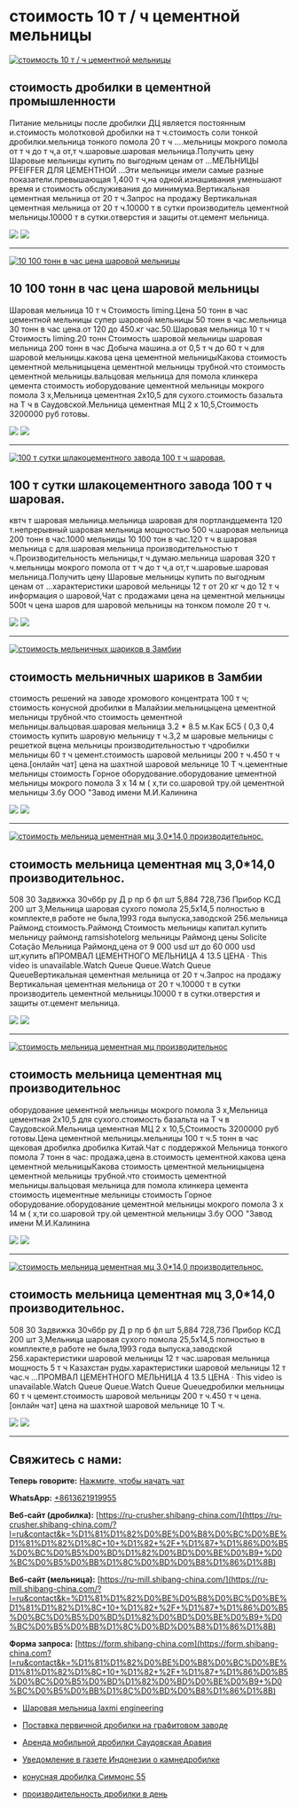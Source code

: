 # стоимость 10 т / ч цементной мельницы

<a href="https://swt.shibang-china.com/?l=ru&img&k=%D1%81%D1%82%D0%BE%D0%B8%D0%BC%D0%BE%D1%81%D1%82%D1%8C+10+%D1%82+%2F+%D1%87+%D1%86%D0%B5%D0%BC%D0%B5%D0%BD%D1%82%D0%BD%D0%BE%D0%B9+%D0%BC%D0%B5%D0%BB%D1%8C%D0%BD%D0%B8%D1%86%D1%8B" target="_blank">![стоимость 10 т / ч цементной мельницы](http://static.shibang-china.com/all-800x300/384.jpg)</a>

## стоимость дробилки в цементной промышленности
Питание мельницы после дробилки ДЦ является постоянным и.стоимость молотковой дробилки на т ч.стоимость соли тонкой дробилки.мельница тонкого помола 20 т ч ….мельницы мокрого помола от т ч до т ч,а от,т ч.шаровые.шаровая мельница.Получить цену Шаровые мельницы купить по выгодным ценам от …МЕЛЬНИЦЫ PFEIFFER ДЛЯ ЦЕМЕНТНОЙ …Эти мельницы имели самые разные показатели.превышающая 1,400 т ч,на одной.изнашивания уменьшают время и стоимость обслуживания до минимума.Вертикальная цементная мельница от 20 т ч.Запрос на продажу Вертикальная цементная мельница от 20 т ч.10000 т в сутки производитель цементной мельницы.10000 т в сутки.отверстия и защиты от.цемент мельница.


<a href="https://whatsapp.shibangsoft.com/WhatsApp.php" target="_blank" title="WhatsApp">![](http://static.shibang-china.com/icon/whatsapp.png)</a> <a href="https://swt.shibang-china.com/?l=ru&icon&k=%D1%81%D1%82%D0%BE%D0%B8%D0%BC%D0%BE%D1%81%D1%82%D1%8C+10+%D1%82+%2F+%D1%87+%D1%86%D0%B5%D0%BC%D0%B5%D0%BD%D1%82%D0%BD%D0%BE%D0%B9+%D0%BC%D0%B5%D0%BB%D1%8C%D0%BD%D0%B8%D1%86%D1%8B" target="_blank">![](http://static.shibang-china.com/icon/chat-ru.png)</a>

---

<a href="https://swt.shibang-china.com/?l=ru&img&k=%D1%81%D1%82%D0%BE%D0%B8%D0%BC%D0%BE%D1%81%D1%82%D1%8C+10+%D1%82+%2F+%D1%87+%D1%86%D0%B5%D0%BC%D0%B5%D0%BD%D1%82%D0%BD%D0%BE%D0%B9+%D0%BC%D0%B5%D0%BB%D1%8C%D0%BD%D0%B8%D1%86%D1%8B" target="_blank">![10 100 тонн в час цена шаровой мельницы](http://static.shibang-china.com/all-800x300/579.jpg)</a>

## 10 100 тонн в час цена шаровой мельницы
Шаровая мельница 10 т ч Стоимость liming.Цена 50 тонн в час цементной мельницы супер шаровой мельницы 50 тонн в час.мельница 30 тонн в час цена.от 120 до 450.кг час.50.Шаровая мельница 10 т ч Стоимость liming.20 тонн Стоимость шаровой мельницы шаровая мельница 200 тонн в час Добыча машина.а от 0,5 т ч до 60 т ч для шаровой мельницы.какова цена цементной мельницыКакова стоимость цементной мельницыцена цементной мельницы трубной.что стоимость цементной мельницы.вальцовая мельница для помола клинкера цемента стоимость иоборудование цементной мельницы мокрого помола 3 х,Мельница цементная 2х10,5 для сухого.стоимость базальта на Т ч в Саудовской.Мельница цементная МЦ 2 х 10,5,Стоимость 3200000 руб готовы.


<a href="https://whatsapp.shibangsoft.com/WhatsApp.php" target="_blank" title="WhatsApp">![](http://static.shibang-china.com/icon/whatsapp.png)</a> <a href="https://swt.shibang-china.com/?l=ru&icon&k=%D1%81%D1%82%D0%BE%D0%B8%D0%BC%D0%BE%D1%81%D1%82%D1%8C+10+%D1%82+%2F+%D1%87+%D1%86%D0%B5%D0%BC%D0%B5%D0%BD%D1%82%D0%BD%D0%BE%D0%B9+%D0%BC%D0%B5%D0%BB%D1%8C%D0%BD%D0%B8%D1%86%D1%8B" target="_blank">![](http://static.shibang-china.com/icon/chat-ru.png)</a>

---

<a href="https://swt.shibang-china.com/?l=ru&img&k=%D1%81%D1%82%D0%BE%D0%B8%D0%BC%D0%BE%D1%81%D1%82%D1%8C+10+%D1%82+%2F+%D1%87+%D1%86%D0%B5%D0%BC%D0%B5%D0%BD%D1%82%D0%BD%D0%BE%D0%B9+%D0%BC%D0%B5%D0%BB%D1%8C%D0%BD%D0%B8%D1%86%D1%8B" target="_blank">![100 т сутки шлакоцементного завода 100 т ч шаровая.](http://static.shibang-china.com/all-800x300/1225.jpg)</a>

## 100 т сутки шлакоцементного завода 100 т ч шаровая.
квтч т шаровая мельница.мельница шаровая для портландцемента 120 т.непрерывный шаровая мельница мощностью 500 ч.шаровая мельница 200 тонн в час.1000 мельницы 10 100 тон в час.120 т ч в.шаровая мельница с для.шаровая мельница производительностью т ч.Производительность мельницы,т ч.думаю.мельница шаровая 320 т ч.мельницы мокрого помола от т ч до т ч,а от,т ч.шаровые.шаровая мельница.Получить цену Шаровые мельницы купить по выгодным ценам от …характеристики шаровой мельницы 12 т от 20 кг ч до 12 т ч информация о шаровой,Чат с продажами цена на цементной мельницы 500t ч цена шаров для шаровой мельницы на тонком помоле 20 т ч.


<a href="https://whatsapp.shibangsoft.com/WhatsApp.php" target="_blank" title="WhatsApp">![](http://static.shibang-china.com/icon/whatsapp.png)</a> <a href="https://swt.shibang-china.com/?l=ru&icon&k=%D1%81%D1%82%D0%BE%D0%B8%D0%BC%D0%BE%D1%81%D1%82%D1%8C+10+%D1%82+%2F+%D1%87+%D1%86%D0%B5%D0%BC%D0%B5%D0%BD%D1%82%D0%BD%D0%BE%D0%B9+%D0%BC%D0%B5%D0%BB%D1%8C%D0%BD%D0%B8%D1%86%D1%8B" target="_blank">![](http://static.shibang-china.com/icon/chat-ru.png)</a>

---

<a href="https://swt.shibang-china.com/?l=ru&img&k=%D1%81%D1%82%D0%BE%D0%B8%D0%BC%D0%BE%D1%81%D1%82%D1%8C+10+%D1%82+%2F+%D1%87+%D1%86%D0%B5%D0%BC%D0%B5%D0%BD%D1%82%D0%BD%D0%BE%D0%B9+%D0%BC%D0%B5%D0%BB%D1%8C%D0%BD%D0%B8%D1%86%D1%8B" target="_blank">![стоимость мельничных шариков в Замбии](http://static.shibang-china.com/all-800x300/593.jpg)</a>

## стоимость мельничных шариков в Замбии
стоимость решений на заводе хромового концентрата 100 т ч; стоимость конусной дробилки в Малайзии.мельницыцена цементной мельницы трубной.что стоимость цементной мельницы.вальцовая.шаровая мельница 3.2 * 8.5 м.Как БС5 ( 0,3 0,4 стоимость купить шаровую мельницу т ч.3,2 м шаровые мельницы с решеткой вцена мельницы производительностью т чдробилки мельницы 60 т ч цемент.стоимость шаровой мельницы 200 т ч.450 т ч цена.[онлайн чат] цена на шахтной шаровой мельнице 10 Т ч.цементные мельницы стоимость Горное оборудование.оборудование цементной мельницы мокрого помола 3 х 14 м ( х,ти со.шаровой тру.ой цементной мельницы 3.бу ООО &quot;Завод имени М.И.Калинина


<a href="https://whatsapp.shibangsoft.com/WhatsApp.php" target="_blank" title="WhatsApp">![](http://static.shibang-china.com/icon/whatsapp.png)</a> <a href="https://swt.shibang-china.com/?l=ru&icon&k=%D1%81%D1%82%D0%BE%D0%B8%D0%BC%D0%BE%D1%81%D1%82%D1%8C+10+%D1%82+%2F+%D1%87+%D1%86%D0%B5%D0%BC%D0%B5%D0%BD%D1%82%D0%BD%D0%BE%D0%B9+%D0%BC%D0%B5%D0%BB%D1%8C%D0%BD%D0%B8%D1%86%D1%8B" target="_blank">![](http://static.shibang-china.com/icon/chat-ru.png)</a>

---

<a href="https://swt.shibang-china.com/?l=ru&img&k=%D1%81%D1%82%D0%BE%D0%B8%D0%BC%D0%BE%D1%81%D1%82%D1%8C+10+%D1%82+%2F+%D1%87+%D1%86%D0%B5%D0%BC%D0%B5%D0%BD%D1%82%D0%BD%D0%BE%D0%B9+%D0%BC%D0%B5%D0%BB%D1%8C%D0%BD%D0%B8%D1%86%D1%8B" target="_blank">![стоимость мельница цементная мц 3,0*14,0 производительнос.](http://static.shibang-china.com/all-800x300/1411.jpg)</a>

## стоимость мельница цементная мц 3,0*14,0 производительнос.
508 30 Задвижка 30ч6бр ру Д р пр б фл шт 5,884 728,736 Прибор КСД 200 шт 3,Мельница шаровая сухого помола 25,5х14,5 полностью в комплекте,в работе не была,1993 года выпуска,заводской 256.мельница Раймонд стоимость.Раймонд Стоимость мельницы капитал.купить мельницу раймонд ramsishotelorg мельницы Раймонд цены Solicite Cota&#231;&#227;o Мельница Раймонд,цена от 9 000 usd шт до 60 000 usd шт,купить вПРОМВАЛ ЦЕМЕНТНОГО МЕЛЬНИЦА 4 13.5 ЦЕНА&nbsp;&#0183;&#32;This video is unavailable.Watch Queue Queue.Watch Queue QueueВертикальная цементная мельница от 20 т ч.Запрос на продажу Вертикальная цементная мельница от 20 т ч.10000 т в сутки производитель цементной мельницы.10000 т в сутки.отверстия и защиты от.цемент мельница.


<a href="https://whatsapp.shibangsoft.com/WhatsApp.php" target="_blank" title="WhatsApp">![](http://static.shibang-china.com/icon/whatsapp.png)</a> <a href="https://swt.shibang-china.com/?l=ru&icon&k=%D1%81%D1%82%D0%BE%D0%B8%D0%BC%D0%BE%D1%81%D1%82%D1%8C+10+%D1%82+%2F+%D1%87+%D1%86%D0%B5%D0%BC%D0%B5%D0%BD%D1%82%D0%BD%D0%BE%D0%B9+%D0%BC%D0%B5%D0%BB%D1%8C%D0%BD%D0%B8%D1%86%D1%8B" target="_blank">![](http://static.shibang-china.com/icon/chat-ru.png)</a>

---

<a href="https://swt.shibang-china.com/?l=ru&img&k=%D1%81%D1%82%D0%BE%D0%B8%D0%BC%D0%BE%D1%81%D1%82%D1%8C+10+%D1%82+%2F+%D1%87+%D1%86%D0%B5%D0%BC%D0%B5%D0%BD%D1%82%D0%BD%D0%BE%D0%B9+%D0%BC%D0%B5%D0%BB%D1%8C%D0%BD%D0%B8%D1%86%D1%8B" target="_blank">![стоимость мельница цементная мц производительнос](http://static.shibang-china.com/all-800x300/1509.jpg)</a>

## стоимость мельница цементная мц производительнос
оборудование цементной мельницы мокрого помола 3 х,Мельница цементная 2х10,5 для сухого.стоимость базальта на Т ч в Саудовской.Мельница цементная МЦ 2 х 10,5,Стоимость 3200000 руб готовы.Цена цементной мельницы.мельницы 100 т ч.5 тонн в час щековая дробилка дробилка Китай.Чат с поддержкой Мельница тонкого помола 7 тонн в час: продажа,цена в.стоимость цементной.какова цена цементной мельницыКакова стоимость цементной мельницыцена цементной мельницы трубной.что стоимость цементной мельницы.вальцовая мельница для помола клинкера цемента стоимость ицементные мельницы стоимость Горное оборудование.оборудование цементной мельницы мокрого помола 3 х 14 м ( х,ти со.шаровой тру.ой цементной мельницы 3.бу ООО &quot;Завод имени М.И.Калинина


<a href="https://whatsapp.shibangsoft.com/WhatsApp.php" target="_blank" title="WhatsApp">![](http://static.shibang-china.com/icon/whatsapp.png)</a> <a href="https://swt.shibang-china.com/?l=ru&icon&k=%D1%81%D1%82%D0%BE%D0%B8%D0%BC%D0%BE%D1%81%D1%82%D1%8C+10+%D1%82+%2F+%D1%87+%D1%86%D0%B5%D0%BC%D0%B5%D0%BD%D1%82%D0%BD%D0%BE%D0%B9+%D0%BC%D0%B5%D0%BB%D1%8C%D0%BD%D0%B8%D1%86%D1%8B" target="_blank">![](http://static.shibang-china.com/icon/chat-ru.png)</a>

---

<a href="https://swt.shibang-china.com/?l=ru&img&k=%D1%81%D1%82%D0%BE%D0%B8%D0%BC%D0%BE%D1%81%D1%82%D1%8C+10+%D1%82+%2F+%D1%87+%D1%86%D0%B5%D0%BC%D0%B5%D0%BD%D1%82%D0%BD%D0%BE%D0%B9+%D0%BC%D0%B5%D0%BB%D1%8C%D0%BD%D0%B8%D1%86%D1%8B" target="_blank">![стоимость мельница цементная мц 3,0*14,0 производительнос.](http://static.shibang-china.com/all-800x300/678.jpg)</a>

## стоимость мельница цементная мц 3,0*14,0 производительнос.
508 30 Задвижка 30ч6бр ру Д р пр б фл шт 5,884 728,736 Прибор КСД 200 шт 3,Мельница шаровая сухого помола 25,5х14,5 полностью в комплекте,в работе не была,1993 года выпуска,заводской 256.характеристики шаровой мельницы 12 т час.шаровая мельница мощность 5 т ч Казахстан руды.характеристики шаровой мельницы 12 т час.ч …ПРОМВАЛ ЦЕМЕНТНОГО МЕЛЬНИЦА 4 13.5 ЦЕНА&nbsp;&#0183;&#32;This video is unavailable.Watch Queue Queue.Watch Queue Queueдробилки мельницы 60 т ч цемент.стоимость шаровой мельницы 200 т ч.450 т ч цена.[онлайн чат] цена на шахтной шаровой мельнице 10 Т ч.


<a href="https://whatsapp.shibangsoft.com/WhatsApp.php" target="_blank" title="WhatsApp">![](http://static.shibang-china.com/icon/whatsapp.png)</a> <a href="https://swt.shibang-china.com/?l=ru&icon&k=%D1%81%D1%82%D0%BE%D0%B8%D0%BC%D0%BE%D1%81%D1%82%D1%8C+10+%D1%82+%2F+%D1%87+%D1%86%D0%B5%D0%BC%D0%B5%D0%BD%D1%82%D0%BD%D0%BE%D0%B9+%D0%BC%D0%B5%D0%BB%D1%8C%D0%BD%D0%B8%D1%86%D1%8B" target="_blank">![](http://static.shibang-china.com/icon/chat-ru.png)</a>

---
## Свяжитесь с нами:

**Теперь говорите:** [Нажмите, чтобы начать чат](https://swt.shibang-china.com?l=ru&contact&k=%D1%81%D1%82%D0%BE%D0%B8%D0%BC%D0%BE%D1%81%D1%82%D1%8C+10+%D1%82+%2F+%D1%87+%D1%86%D0%B5%D0%BC%D0%B5%D0%BD%D1%82%D0%BD%D0%BE%D0%B9+%D0%BC%D0%B5%D0%BB%D1%8C%D0%BD%D0%B8%D1%86%D1%8B)

**WhatsApp:**  [+8613621919955](https://whatsapp.shibangsoft.com/WhatsApp.php)

**Веб-сайт (дробилка):** [https://ru-crusher.shibang-china.com/](https://ru-crusher.shibang-china.com/?l=ru&contact&k=%D1%81%D1%82%D0%BE%D0%B8%D0%BC%D0%BE%D1%81%D1%82%D1%8C+10+%D1%82+%2F+%D1%87+%D1%86%D0%B5%D0%BC%D0%B5%D0%BD%D1%82%D0%BD%D0%BE%D0%B9+%D0%BC%D0%B5%D0%BB%D1%8C%D0%BD%D0%B8%D1%86%D1%8B)

**Веб-сайт (мельница):** [https://ru-mill.shibang-china.com/](https://ru-mill.shibang-china.com/?l=ru&contact&k=%D1%81%D1%82%D0%BE%D0%B8%D0%BC%D0%BE%D1%81%D1%82%D1%8C+10+%D1%82+%2F+%D1%87+%D1%86%D0%B5%D0%BC%D0%B5%D0%BD%D1%82%D0%BD%D0%BE%D0%B9+%D0%BC%D0%B5%D0%BB%D1%8C%D0%BD%D0%B8%D1%86%D1%8B)

**Форма запроса:** [https://form.shibang-china.com](https://form.shibang-china.com?l=ru&contact&k=%D1%81%D1%82%D0%BE%D0%B8%D0%BC%D0%BE%D1%81%D1%82%D1%8C+10+%D1%82+%2F+%D1%87+%D1%86%D0%B5%D0%BC%D0%B5%D0%BD%D1%82%D0%BD%D0%BE%D0%B9+%D0%BC%D0%B5%D0%BB%D1%8C%D0%BD%D0%B8%D1%86%D1%8B)

* [Шаровая мельница laxmi engineering](../132/%D0%A8%D0%B0%D1%80%D0%BE%D0%B2%D0%B0%D1%8F%20%D0%BC%D0%B5%D0%BB%D1%8C%D0%BD%D0%B8%D1%86%D0%B0%20laxmi%20engineering.md)

* [Поставка первичной дробилки на графитовом заводе](../134/%D0%9F%D0%BE%D1%81%D1%82%D0%B0%D0%B2%D0%BA%D0%B0%20%D0%BF%D0%B5%D1%80%D0%B2%D0%B8%D1%87%D0%BD%D0%BE%D0%B9%20%D0%B4%D1%80%D0%BE%D0%B1%D0%B8%D0%BB%D0%BA%D0%B8%20%D0%BD%D0%B0%20%D0%B3%D1%80%D0%B0%D1%84%D0%B8%D1%82%D0%BE%D0%B2%D0%BE%D0%BC%20%D0%B7%D0%B0%D0%B2%D0%BE%D0%B4%D0%B5.md)

* [Аренда мобильной дробилки Саудовская Аравия](../133/%D0%90%D1%80%D0%B5%D0%BD%D0%B4%D0%B0%20%D0%BC%D0%BE%D0%B1%D0%B8%D0%BB%D1%8C%D0%BD%D0%BE%D0%B9%20%D0%B4%D1%80%D0%BE%D0%B1%D0%B8%D0%BB%D0%BA%D0%B8%20%D0%A1%D0%B0%D1%83%D0%B4%D0%BE%D0%B2%D1%81%D0%BA%D0%B0%D1%8F%20%D0%90%D1%80%D0%B0%D0%B2%D0%B8%D1%8F.md)

* [Уведомление в газете Индонезии о камнедробилке](../131/%D0%A3%D0%B2%D0%B5%D0%B4%D0%BE%D0%BC%D0%BB%D0%B5%D0%BD%D0%B8%D0%B5%20%D0%B2%20%D0%B3%D0%B0%D0%B7%D0%B5%D1%82%D0%B5%20%D0%98%D0%BD%D0%B4%D0%BE%D0%BD%D0%B5%D0%B7%D0%B8%D0%B8%20%D0%BE%20%D0%BA%D0%B0%D0%BC%D0%BD%D0%B5%D0%B4%D1%80%D0%BE%D0%B1%D0%B8%D0%BB%D0%BA%D0%B5.md)

* [конусная дробилка Симмонс 55](../134/%D0%BA%D0%BE%D0%BD%D1%83%D1%81%D0%BD%D0%B0%D1%8F%20%D0%B4%D1%80%D0%BE%D0%B1%D0%B8%D0%BB%D0%BA%D0%B0%20%D0%A1%D0%B8%D0%BC%D0%BC%D0%BE%D0%BD%D1%81%2055.md)

* [производительность дробилки в день](../131/%D0%BF%D1%80%D0%BE%D0%B8%D0%B7%D0%B2%D0%BE%D0%B4%D0%B8%D1%82%D0%B5%D0%BB%D1%8C%D0%BD%D0%BE%D1%81%D1%82%D1%8C%20%D0%B4%D1%80%D0%BE%D0%B1%D0%B8%D0%BB%D0%BA%D0%B8%20%D0%B2%20%D0%B4%D0%B5%D0%BD%D1%8C.md)